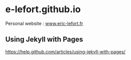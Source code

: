# e-lefort.github.io

Personal website : www.eric-lefort.fr

## Using Jekyll with Pages

https://help.github.com/articles/using-jekyll-with-pages/

